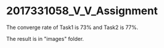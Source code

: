 # 2017331058_V_V_Assignment

The converge rate of Task1 is 73% and Task2 is 77%. 

The result is in "images" folder.
